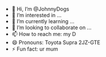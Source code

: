 - 👋 Hi, I’m @JohnnyDogs
- 👀 I’m interested in ...
- 🌱 I’m currently learning ...
- 💞️ I’m looking to collaborate on ...
- 📫 How to reach me: my D
- 😄 Pronouns: Toyota Supra 2JZ-GTE
- ⚡ Fun fact: ur mum

<!---
JohnnyDogs/JohnnyDogs is a ✨ special ✨ repository because its `README.md` (this file) appears on your GitHub profile.
You can click the Preview link to take a look at your changes.
--->
